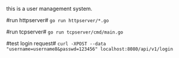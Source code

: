 this is a user management system.

#run httpserver#
`go run httpserver/*.go`

#run tcpserver#
`go run tcpserver/cmd/main.go`

#test login request#
`curl -XPOST --data "username=username8&passwd=123456" localhost:8080/api/v1/login`
